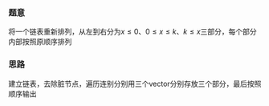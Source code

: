 ### 题意
将一个链表重新排列，从左到右分为$x \le 0$、$0 \le x \le k$、$k \le x$三部分，每个部分内部按照原顺序排列

### 思路
建立链表，去除脏节点，遍历连别分别用三个vector分别存放三个部分，最后按照顺序输出
